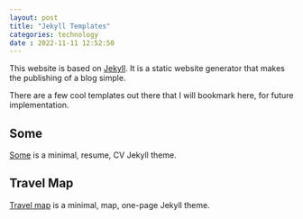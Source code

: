 ```yaml
---
layout: post
title: "Jekyll Templates" 
categories: technology
date : 2022-11-11 12:52:50
---
```

This website is based on [Jekyll](http://jekyllrb.com/). It is a static website generator that makes the publishing of a blog simple. 

There are a few cool templates out there that I will bookmark here, for future implementation. 

## Some
[Some](https://jekyll-themes.com/some/) is a minimal, resume, CV Jekyll theme. 

## Travel Map
[Travel map](https://jekyll-themes.com/travel-map/) is a minimal, map, one-page Jekyll theme.